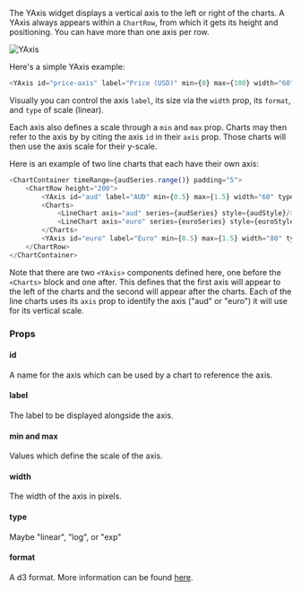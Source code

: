 
The YAxis widget displays a vertical axis to the left or right of the charts. A YAxis always appears within a `ChartRow`, from which it gets its height and positioning. You can have more than one axis per row.

![YAxis](https://raw.githubusercontent.com/esnet/react-timeseries-charts/master/docs/yaxis.png "YAxis")

Here's a simple YAxis example:

```js
<YAxis id="price-axis" label="Price (USD)" min={0} max={100} width="60" type="linear" format="$,.2f"/>
```

Visually you can control the axis `label`, its size via the `width` prop, its `format`, and `type` of scale (linear).

Each axis also defines a scale through a `min` and `max` prop. Charts may then refer to the axis by by citing the axis `id` in their `axis` prop. Those charts will then use the axis scale for their y-scale.

Here is an example of two line charts that each have their own axis:

```js
<ChartContainer timeRange={audSeries.range()} padding="5">
    <ChartRow height="200">
        <YAxis id="aud" label="AUD" min={0.5} max={1.5} width="60" type="linear" format="$,.2f"/>
        <Charts>
            <LineChart axis="aud" series={audSeries} style={audStyle}/>
            <LineChart axis="euro" series={euroSeries} style={euroStyle}/>
        </Charts>
        <YAxis id="euro" label="Euro" min={0.5} max={1.5} width="80" type="linear" format="$,.2f"/>
    </ChartRow>
</ChartContainer>
```

 Note that there are two `<YAxis>` components defined here, one before the `<Charts>` block and one after. This defines that the first axis will appear to the left of the charts and the second will appear after the charts. Each of the line charts uses its `axis` prop to identify the axis ("aud" or "euro") it will use for its vertical scale.

### Props

#### id

A name for the axis which can be used by a chart to reference the axis.

#### label

The label to be displayed alongside the axis.

#### min and max

Values which define the scale of the axis.

#### width

The width of the axis in pixels.

#### type

Maybe "linear", "log", or "exp"

#### format

A d3 format. More information can be found [here](https://github.com/mbostock/d3/wiki/Formatting#d3_format).

